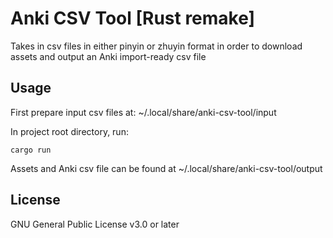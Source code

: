 # Anki CSV Tool [Rust remake]
Takes in csv files in either pinyin or zhuyin format in order to download assets and output an Anki import-ready csv file

## Usage
First prepare input csv files at: ~/.local/share/anki-csv-tool/input

In project root directory, run:
```
cargo run
```

Assets and Anki csv file can be found at ~/.local/share/anki-csv-tool/output

## License
GNU General Public License v3.0 or later
